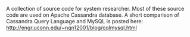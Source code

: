 A collection of source code for system researcher. Most of these source code are used on Apache Cassandra database. 
A short comparison of Cassandra Query Language and MySQL is posted here: http://engr.uconn.edu/~nqn12001/blog/cqlmysql.html

